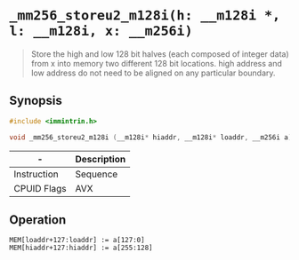 `_mm256_storeu2_m128i(h: __m128i *, l: __m128i, x: __m256i)`
============================================================

> Store the high and low 128 bit halves (each composed of integer data) from x into memory two different 128 bit locations. high address and low address do not need to be aligned on any particular boundary.

## Synopsis

```c
#include <immintrin.h>

void _mm256_storeu2_m128i (__m128i* hiaddr, __m128i* loaddr, __m256i a);
```

| -           | Description |
| ----------- | ----------- |
| Instruction | Sequence    |
| CPUID Flags | AVX         |

## Operation

```
MEM[loaddr+127:loaddr] := a[127:0]
MEM[hiaddr+127:hiaddr] := a[255:128]
```

